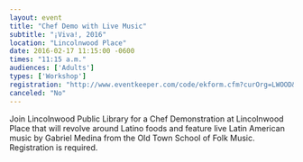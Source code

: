 ```yaml
---
layout: event
title: "Chef Demo with Live Music"
subtitle: "¡Viva!, 2016"
location: "Lincolnwood Place"
date: 2016-02-17 11:15:00 -0600
times: "11:15 a.m."
audiences: ['Adults']
types: ['Workshop']
registration: "http://www.eventkeeper.com/code/ekform.cfm?curOrg=LWOOD&curName=2016/02/17_Chef_Demo_at_Lincolnwood_Place"
canceled: "No"
---
```

Join Lincolnwood Public Library for a Chef Demonstration at Lincolnwood Place that will revolve around Latino foods and feature live Latin American music by Gabriel Medina from the Old Town School of Folk Music. Registration is required.
